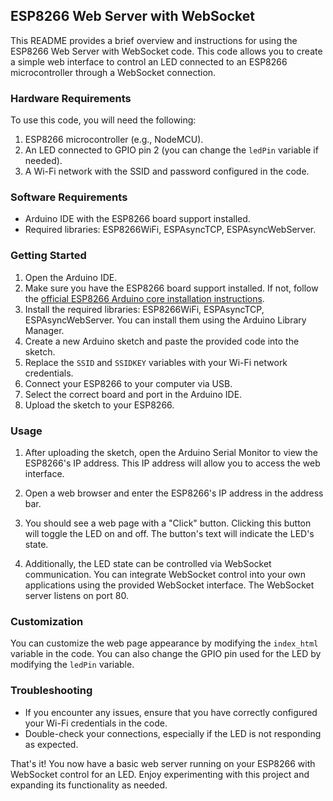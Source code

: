 ## ESP8266 Web Server with WebSocket

This README provides a brief overview and instructions for using the ESP8266 Web Server with WebSocket code. This code allows you to create a simple web interface to control an LED connected to an ESP8266 microcontroller through a WebSocket connection.

### Hardware Requirements

To use this code, you will need the following:

1. ESP8266 microcontroller (e.g., NodeMCU).
2. An LED connected to GPIO pin 2 (you can change the `ledPin` variable if needed).
3. A Wi-Fi network with the SSID and password configured in the code.

### Software Requirements

- Arduino IDE with the ESP8266 board support installed.
- Required libraries: ESP8266WiFi, ESPAsyncTCP, ESPAsyncWebServer.

### Getting Started

1. Open the Arduino IDE.
2. Make sure you have the ESP8266 board support installed. If not, follow the [official ESP8266 Arduino core installation instructions](https://github.com/esp8266/Arduino#installing-with-boards-manager).
3. Install the required libraries: ESP8266WiFi, ESPAsyncTCP, ESPAsyncWebServer. You can install them using the Arduino Library Manager.
4. Create a new Arduino sketch and paste the provided code into the sketch.
5. Replace the `SSID` and `SSIDKEY` variables with your Wi-Fi network credentials.
6. Connect your ESP8266 to your computer via USB.
7. Select the correct board and port in the Arduino IDE.
8. Upload the sketch to your ESP8266.

### Usage

1. After uploading the sketch, open the Arduino Serial Monitor to view the ESP8266's IP address. This IP address will allow you to access the web interface.

2. Open a web browser and enter the ESP8266's IP address in the address bar.

3. You should see a web page with a "Click" button. Clicking this button will toggle the LED on and off. The button's text will indicate the LED's state.

4. Additionally, the LED state can be controlled via WebSocket communication. You can integrate WebSocket control into your own applications using the provided WebSocket interface. The WebSocket server listens on port 80.

### Customization

You can customize the web page appearance by modifying the `index_html` variable in the code. You can also change the GPIO pin used for the LED by modifying the `ledPin` variable.

### Troubleshooting

- If you encounter any issues, ensure that you have correctly configured your Wi-Fi credentials in the code.
- Double-check your connections, especially if the LED is not responding as expected.

That's it! You now have a basic web server running on your ESP8266 with WebSocket control for an LED. Enjoy experimenting with this project and expanding its functionality as needed.